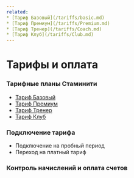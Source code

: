 ```yaml
---
related:
* [Тариф Базовый](/tariffs/basic.md)
* [Тариф Премиум](/tariffs/Premium.md)
* [Тариф Тренер](/tariffs/Coach.md)
* [Тариф Клуб](/tariffs/Club.md)
---
```


# Тарифы и оплата

### Тарифные планы Стаминити

* [Тариф Базовый](/tariffs/basic.md)
* [Тариф Премиум](/tariffs/Premium.md)
* [Тариф Тренер](/tariffs/Coach.md)
* [Тариф Клуб](/tariffs/Club.md)

### Подключение тарифа

* Подключение на пробный период
* Переход на платный тариф

### Контроль начислений и оплата счетов




